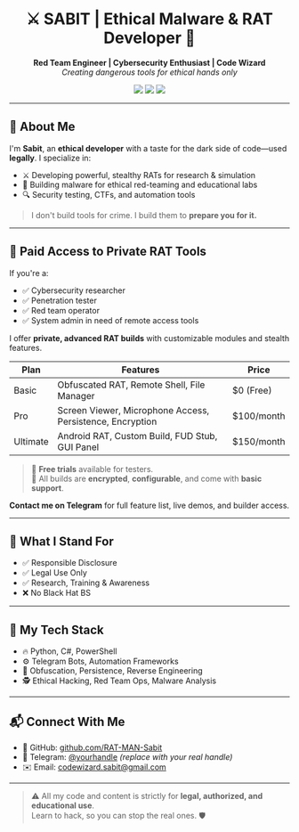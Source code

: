 <h1 align="center">⚔️ SABIT | Ethical Malware & RAT Developer 🧠</h1>
<p align="center">
  <b>Red Team Engineer | Cybersecurity Enthusiast | Code Wizard</b><br>
  <i>Creating dangerous tools for ethical hands only</i>
</p>

<p align="center">
  <img src="https://img.shields.io/badge/focus-red--team-black?style=flat-square"/>
  <img src="https://img.shields.io/badge/skills-RAT%2FMalware%20Dev-blueviolet?style=flat-square"/>
  <img src="https://img.shields.io/badge/status-active-brightgreen?style=flat-square"/>
</p>

---

## 🧬 About Me

I'm **Sabit**, an **ethical developer** with a taste for the dark side of code—used **legally**. I specialize in:

- ⚔️ Developing powerful, stealthy RATs for research & simulation  
- 🧠 Building malware for ethical red-teaming and educational labs  
- 🔍 Security testing, CTFs, and automation tools  

> I don't build tools for crime. I build them to **prepare you for it.**

---

## 💸 Paid Access to Private RAT Tools

If you're a:

- ✅ Cybersecurity researcher  
- ✅ Penetration tester  
- ✅ Red team operator  
- ✅ System admin in need of remote access tools  

I offer **private, advanced RAT builds** with customizable modules and stealth features.

| Plan        | Features                                                  | Price     |
|-------------|-----------------------------------------------------------|-----------|
| Basic       | Obfuscated RAT, Remote Shell, File Manager                | $0 (Free) |
| Pro         | Screen Viewer, Microphone Access, Persistence, Encryption | $100/month |
| Ultimate    | Android RAT, Custom Build, FUD Stub, GUI Panel            | $150/month |

> 🎁 **Free trials** available for testers.  
> 🔑 All builds are **encrypted**, **configurable**, and come with **basic support**.

**Contact me on Telegram** for full feature list, live demos, and builder access.

---

## 📌 What I Stand For

- ✅ Responsible Disclosure  
- ✅ Legal Use Only  
- ✅ Research, Training & Awareness  
- ❌ No Black Hat BS

---

## 🧠 My Tech Stack

- 🔥 Python, C#, PowerShell  
- ⚙️ Telegram Bots, Automation Frameworks  
- 🧬 Obfuscation, Persistence, Reverse Engineering  
- 🕵️ Ethical Hacking, Red Team Ops, Malware Analysis  

---

## 📬 Connect With Me

- 🧠 GitHub: [github.com/RAT-MAN-Sabit](https://github.com/RAT-MAN-Sabit)  
- 💬 Telegram: [@yourhandle](https://t.me/yourhandle) *(replace with your real handle)*  
- ✉️ Email: codewizard.sabit@gmail.com  

---

> ⚠️ All my code and content is strictly for **legal, authorized, and educational use**.  
> Learn to hack, so you can stop the real ones. 🛡️
